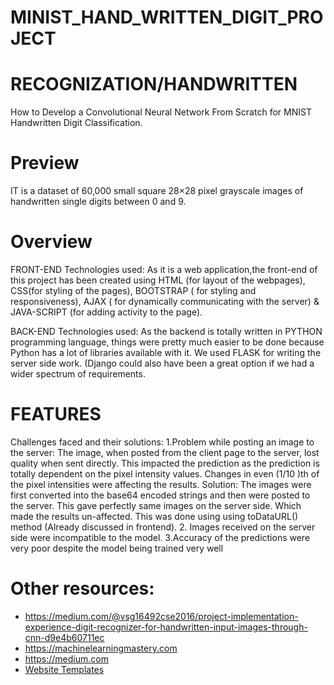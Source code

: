 # MINIST_HAND_WRITTEN_DIGIT_PROJECT
# RECOGNIZATION/HANDWRITTEN
How to Develop a Convolutional Neural Network From Scratch for MNIST Handwritten Digit Classification.

# Preview
IT is a dataset of 60,000 small square 28×28 pixel grayscale images of handwritten single digits between 0 and 9.

# Overview
FRONT-END
Technologies used: As it is a web application,the front-end of this project has been created using HTML (for layout of the webpages), CSS(for styling of the pages), BOOTSTRAP ( for styling and responsiveness), AJAX ( for dynamically communicating with the server) & JAVA-SCRIPT (for adding activity to the page).

BACK-END
Technologies used: As the backend is totally written in PYTHON programming language, things were pretty much easier to be done because Python has a lot of libraries available with it. We used FLASK for writing the server side work. (Django could also have been a great option if we had a wider spectrum of requirements. 
#
# FEATURES
Challenges faced and their solutions:
 1.Problem while posting an image to the server:
The image, when posted from the client page to the server, lost quality when sent directly. This impacted the prediction as the prediction is totally dependent on the pixel intensity values. Changes in even (1/10 )th of the pixel intensities were affecting the results.
 Solution: The images were first converted into the base64 encoded strings and then were posted to the server. This gave perfectly same images on the server side. Which made the results un-affected. This was done using using toDataURL() method (Already discussed in frontend).
 2. Images received on the server side were incompatible to the model.
 3.Accuracy of the predictions were very poor despite the model being trained very well
# Other resources:

- https://medium.com/@vsg16492cse2016/project-implementation-experience-digit-recognizer-for-handwritten-input-images-through-cnn-d9e4b60711ec
- https://machinelearningmastery.com
- https://medium.com
- [Website Templates](https://colorlib.com/wp/templates/)
